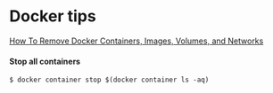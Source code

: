 # Docker tips

[How To Remove Docker Containers, Images, Volumes, and Networks
](https://linuxize.com/post/how-to-remove-docker-images-containers-volumes-and-networks/)

#### Stop all containers

    $ docker container stop $(docker container ls -aq)
    
   
